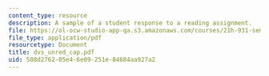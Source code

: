 ```yaml
---
content_type: resource
description: A sample of a student response to a reading assignment.
file: https://ol-ocw-studio-app-qa.s3.amazonaws.com/courses/21h-931-seminar-in-historical-methods-spring-2004/508d276205e46e09251e84684aa927a2_dvs_unred_cap.pdf
file_type: application/pdf
resourcetype: Document
title: dvs_unred_cap.pdf
uid: 508d2762-05e4-6e09-251e-84684aa927a2
---
```

